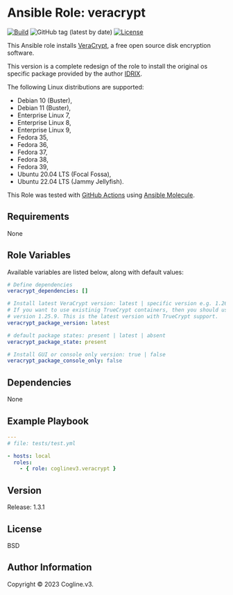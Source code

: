 # Ansible Role: veracrypt

[![Build](https://github.com/coglinev3/ansible-role-veracrypt/actions/workflows/build.yml/badge.svg)](https://github.com/coglinev3/ansible-role-veracrypt/actions/workflows/build.yml) ![GitHub tag (latest by date)](https://img.shields.io/github/v/tag/coglinev3/ansible-role-veracrypt) [![License](https://img.shields.io/badge/License-BSD%203--Clause-blue.svg)](https://raw.githubusercontent.com/coglinev3/ansible-role-veracrypt/master/LICENSE)

This Ansible role installs [VeraCrypt](https://www.veracrypt.fr/ "VeraCrypt"),
a free open source disk encryption software.

This version is a complete redesign of the role to install the original
os specific package provided by the author [IDRIX](https://www.idrix.fr).

The following Linux distributions are supported:

* Debian 10 (Buster),
* Debian 11 (Buster),
* Enterprise Linux 7, 
* Enterprise Linux 8, 
* Enterprise Linux 9, 
* Fedora 35,
* Fedora 36,
* Fedora 37,
* Fedora 38,
* Fedora 39,
* Ubuntu 20.04 LTS (Focal Fossa),
* Ubuntu 22.04 LTS (Jammy Jellyfish).

This Role was tested with [GitHub Actions](https://github.com/features/actions
"GitHub Actions") using [Ansible
Molecule](https://ansible.readthedocs.io/projects/molecule/ "Ansible Molecule
Home").

## Requirements

None


## Role Variables

Available variables are listed below, along with default values:

```yml
# Define dependencies
veracrypt_dependencies: []

# Install latest VeraCrypt version: latest | specific version e.g. 1.26.7
# If you want to use existinig TrueCrypt containers, then you should use
# version 1.25.9. This is the latest version with TrueCrypt support.
veracrypt_package_version: latest

# default package states: present | latest | absent
veracrypt_package_state: present

# Install GUI or console only version: true | false
veracrypt_package_console_only: false
```

## Dependencies

None


## Example Playbook

```yml
---
# file: tests/test.yml

- hosts: local
  roles:
    - { role: coglinev3.veracrypt }
```

## Version

Release: 1.3.1


## License

BSD


## Author Information

Copyright &copy; 2023 Cogline.v3.
